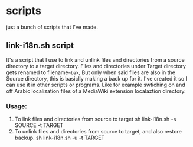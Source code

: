 # scripts
just a bunch of scripts that I've made.

## link-i18n.sh script
It's a script that I use to link and unlink files and directories from a source directory to a target directory.
Files and directories under Target directory gets renamed to filename`~bak`, But only when said files are also
in the Source directory, this is basiclly making a back up for it.
I've created it so I can use it in other scripts or programs.
Like for example swtiching on and off Arabic localization files of a MediaWiki extension localaztion directory.

### Usage:
1. To link files and directories from source to target 
    sh link-i18n.sh -s SOURCE -t TARGET
2. To unlink files and directories from source to target, and also restore backup.
    sh link-i18n.sh -u -t TARGET
